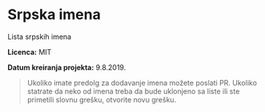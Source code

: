 # Srpska imena
Lista srpskih imena

**Licenca:** MIT

**Datum kreiranja projekta:** 9.8.2019.

> Ukoliko imate predolg za dodavanje imena možete poslati PR.
> Ukoliko statrate da neko od imena treba da bude uklonjeno sa liste ili ste primetili slovnu grešku, otvorite novu grešku.
